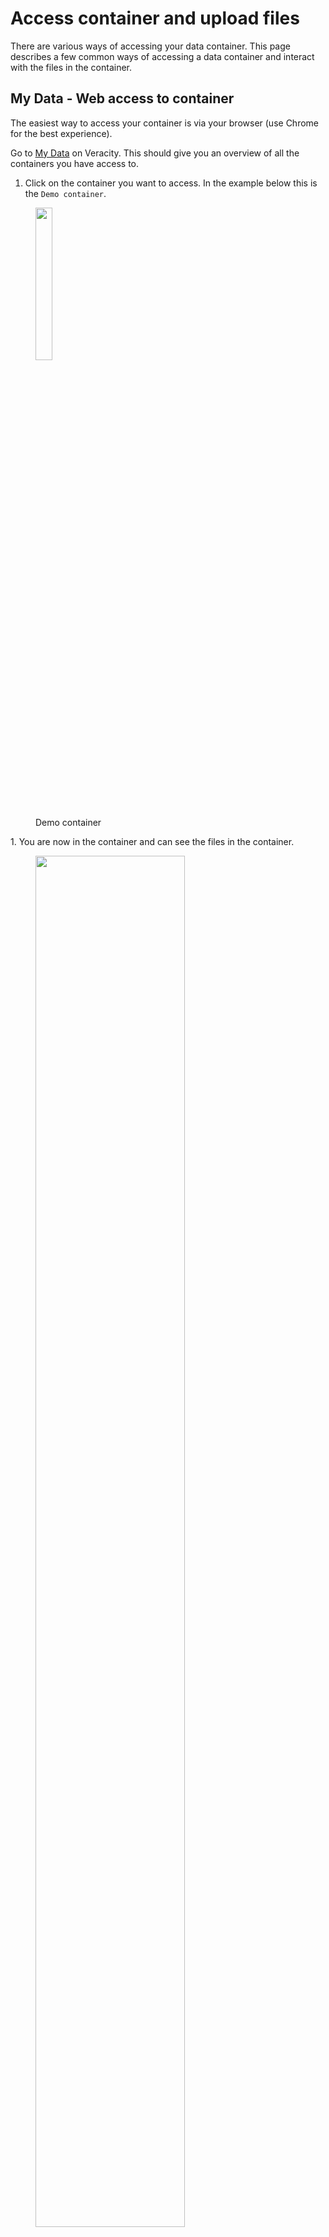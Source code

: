 # Access container and upload files
There are various ways of accessing your data container. This page describes a few common ways of accessing a data container and interact with the files in the container.

## My Data - Web access to container
The easiest way to access your container is via your browser (use Chrome for the best experience).

Go to [My Data](https://data.veracity.com/) on Veracity. This should give you an overview of all the containers you have access to.

1. Click on the container you want to access. In the example below this is the `Demo container`.
<figure>
    <img src="assets/DF_CreatedContainer.png" width="25%" />
    <figcaption>Demo container</figcaption>
</figure>
1. You are now in the container and can see the files in the container. 
<figure>
    <img src="assets/DF_Container_with_file.png" width="75%" />
    <figcaption>Container contents</figcaption>
</figure>
1. To download a file, press the file name and the download will start.
2. To make changed to the file, press the `...` at the end of the file line and choose the action you want to perform.
3. On the right you will see a button `Upload files` which can be used to upload files. 
    > **!** If you plan to upload large files (> 100MB) it is recommended to use the [Microsoft Azure Storage Explorer](#microsoft-azure-storage-explorer), especially when your connection can be unstable.

## Veracity Connected
You can also access your Veracity My Data containers via the Veracity Connected app, available for iOS and Android. 

1. Start the Veracity Connected App. 
1. Go to the first tab `My data`.
1. Click on the container you want to access. You will now see the files in the container.
1. To upload new files, press the + icon in the right bottom corner and select the source you want the upload a file from. 


## Get access token
To connect to you storage account via either the [Microsoft Azure Storage Explorer](#microsoft-azure-storage-explorer) or [programmatically](#programmatically-access-container) you need to have an access token, also known as a SAS-token. You can retrieve this either via My Data in your browser or via the Data API.

> **!** Carefully handle the SAS-Token, store it save and do not share to others. Use the access share functionality to safely share your container.

### Browser
1. Go to [My Data](https://data.veracity.com/) and click on the container you want to access. 
<figure>
    <img src="assets/DF_CreatedContainer.png" width="25%" />
    <figcaption>Demo container</figcaption>
</figure>
2. Click on `Access` in the right corner.
<figure>
    <img src="assets/DF_EmptyContainer.png" width="75%" />
    <figcaption>Container Contents</figcaption>
</figure>   
3. Click on the tab `User management`.
<figure>
    <img src="assets/DF_MyAccess.png" width="75%" />
    <figcaption>Access page</figcaption>
</figure>
4. Click on `View key` to retrieve the SAS token. 
<figure>
    <img src="assets/DF_AccessKey.png" width="75%" />
    <figcaption>Access key</figcaption>
</figure>
    

### Data API 
The Data API exposes endpoints to retrieve an access token for your container.

1. First you need to retrieve the id of the container. There are various ways of 
    1. Via My Data, go into the container and navigate to the `settings` of the container. Here the `Container ID` is shown.
    1. Via My Data, go into the container. In the URL you will now find a guid, this represents the container id. For example: in the url `https://data.veracity.com/containers/cf8cca55-e635-4370-816f-824505474398/content` the container id is `cf8cca55-e635-4370-816f-824505474398`.
    1. In the Data API, call the endpoint: `GET` `Fetches all storage resources that you can claim keys for` at url `/api/1/resources`. This will return you all the containers you have access to. Find the container with that you want to access. The `id` property is the container id.
 1. Get the access you want to use to access the container. If you have multiple access with different permissions like read, write, list or delete, then you can pick the key accordingly. To get the possible access, call endpoint `GET` `Retrieves a list of Providers that have access to a specified resource.` at url `/api/1/resources/{resourceId}/accesses[?pageNo][&pageSize]`. This will return you a list of all the access to teh container. If you are owner of the container, you will also see the access that other users to the container. In that case make sure filter out your own user id `userId`. Copy the `accessSharingId` from the response.
 1. Call the API `PUT` `Fetch a SAS key to access the storage item shared with you` at url `/api/1/resources/{resourceId}/accesses/{accessId}/key` to get a valid SAS key to access the container. The `resourceId` is the container id you retrieved in step 1. The `accessId` is the `accessSharingId` that you retrieved in step 2.

## Microsoft Azure Storage Explorer
In case you are transferring large files, using the Microsoft Azure Storage Explorer for file transfers is recommended over the file upload functionality in My Data via the browser. The storage explorer application is better in handling possible hick-ups during the file transfer. 

1. Press the `Connect to Azure Storage` button to bring up the connection pane.
<figure>
    <img src="assets/DF_AZ_storage_connect.png" width="25" />
    <figcaption>Connect to storage</figcaption>
</figure>
2. Select `Use a shared access signature (SAS) URI` and press `Next`.
<figure>
    <img src="assets/DF_AZ_SAS_Connect.png" width="75%" />
    <figcaption>Connect to Azure Storage</figcaption>
</figure>    
3. Get a SAS token (see [Get Access Token](#get-access-token)) and paste it in the field `URI`. The `Display name` field will now automatically be populated. Change this in case you want a more readable reference to the container. Press `Next` to continue.
<figure>
    <img alt="" src="assets/DF_AZ_Connect_2.png" width="75%" />
    <figcaption>Attach with SAS URI</figcaption>
</figure>
4. Now you will see a connection summary. This lists when the key expires, what permissions it has and to which container it connects. Press `Connect` to connect to your container.
<figure>
    <img src="assets/DF_AZ_Connect_3.png" width="75%" />
    <figcaption>Connection Summary</figcaption>
</figure>
5. A new tab is opened and you should see the contents of the container. Depending on the permissions of your access token, you can upload, download, delete files and folders here now. 


## Programmatically access container
It is also possible to connect via to your container programmatically. For example in C#, you can use the NuGet packages [Azure.Storage.Blobs](https://www.nuget.org/packages/Azure.Storage.Blobs) or [WindowsAzure.Storage](https://www.nuget.org/packages/WindowsAzure.Storage), where the latter is now marked as deprecated.

For example write to a file in a blob container using `Azure.Storage.Blobs` package: 
```cs
var blobContainerClient = new BlobContainerClient(new UriBuilder("<SAS-Token>").Uri);
var blockBlobClient = blobContainerClient.GetBlockBlobClient("exampleFile.txt");
await using var stream = blockBlobClient.OpenWriteAsync(true);
```

For more details on how to connect to the container and interact with the files, have a look at the [Quick Start](quick-start.md).